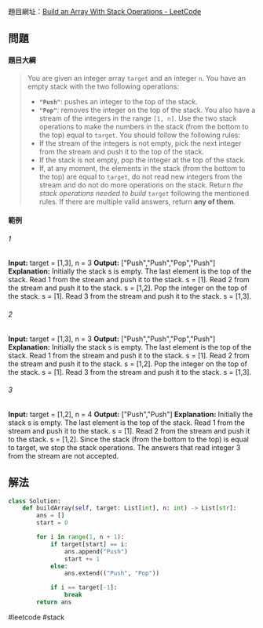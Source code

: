 題目網址：[Build an Array With Stack Operations - LeetCode](https://leetcode.com/problems/build-an-array-with-stack-operations/description/?envType=daily-question&envId=2023-11-03)

## 問題

#### 題目大綱

>You are given an integer array `target` and an integer `n`.
>You have an empty stack with the two following operations:
>- **`"Push"`**: pushes an integer to the top of the stack.
>- **`"Pop"`**: removes the integer on the top of the stack.
>You also have a stream of the integers in the range `[1, n]`.
>Use the two stack operations to make the numbers in the stack (from the bottom to the top) equal to `target`. You should follow the following rules:
>- If the stream of the integers is not empty, pick the next integer from the stream and push it to the top of the stack.
>- If the stack is not empty, pop the integer at the top of the stack.
>- If, at any moment, the elements in the stack (from the bottom to the top) are equal to `target`, do not read new integers from the stream and do not do more operations on the stack.
>Return _the stack operations needed to build_ `target` following the mentioned rules. If there are multiple valid answers, return **any of them**.
#### 範例

###### 1
**Input:** target = [1,3], n = 3
**Output:** ["Push","Push","Pop","Push"]
**Explanation:** Initially the stack s is empty. The last element is the top of the stack.
Read 1 from the stream and push it to the stack. s = [1].
Read 2 from the stream and push it to the stack. s = [1,2].
Pop the integer on the top of the stack. s = [1].
Read 3 from the stream and push it to the stack. s = [1,3].

###### 2
**Input:** target = [1,3], n = 3
**Output:** ["Push","Push","Pop","Push"]
**Explanation:** Initially the stack s is empty. The last element is the top of the stack.
Read 1 from the stream and push it to the stack. s = [1].
Read 2 from the stream and push it to the stack. s = [1,2].
Pop the integer on the top of the stack. s = [1].
Read 3 from the stream and push it to the stack. s = [1,3].

###### 3
**Input:** target = [1,2], n = 4
**Output:** ["Push","Push"]
**Explanation:** Initially the stack s is empty. The last element is the top of the stack.
Read 1 from the stream and push it to the stack. s = [1].
Read 2 from the stream and push it to the stack. s = [1,2].
Since the stack (from the bottom to the top) is equal to target, we stop the stack operations.
The answers that read integer 3 from the stream are not accepted.
## 解法

```python
class Solution:
	def buildArray(self, target: List[int], n: int) -> List[str]:
        ans = []
        start = 0

        for i in range(1, n + 1):
            if target[start] == i:
                ans.append("Push")
                start += 1
            else:
                ans.extend(("Push", "Pop"))

            if i == target[-1]:
                break
        return ans
```

#leetcode #stack